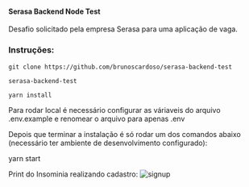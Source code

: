 #### Serasa Backend Node Test

Desafio solicitado pela empresa Serasa para uma aplicação de vaga.

### Instruções:

`git clone https://github.com/brunoscardoso/serasa-backend-test`

`serasa-backend-test`

`yarn install`

Para rodar local é necessário configurar as váriaveis do arquivo .env.example e renomear o arquivo para apenas .env

Depois que terminar a instalação é só rodar um dos comandos abaixo (necessário ter ambiente de desenvolvimento configurado):

yarn start

Print do Insominia realizando cadastro: 
![signup](https://user-images.githubusercontent.com/47576846/77204046-ac056d00-6ad0-11ea-888c-2b803cb0e306.png)
